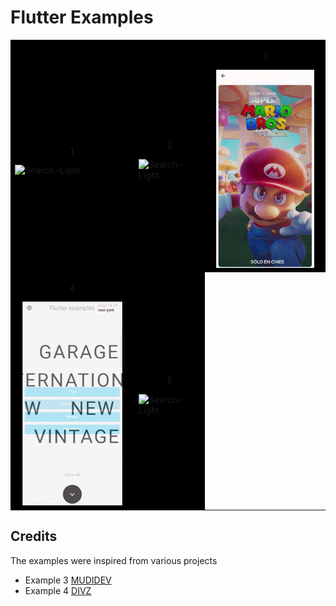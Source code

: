 # Flutter Examples


<table align="center">
    <tr>
        <td style='background-color:#000'>
        <p style=' text-align: center;'>1</p>
            <img src="./screenshot/movies.gif" alt="Search-Light" width="200"/>
        </td>
        <td style='background-color:#000'>
        <p style=' text-align: center;'>2</p>
            <img src="./screenshot/chat.gif" alt="Search-Light" width="200"/>
        </td>
        <td style='background-color:#000'>
        <p style=' text-align: center;'>3</p>
            <img src="./screenshot/mario.gif" alt="Search-Light" width="200"/>
        </td>        
    </tr>
    <tr>
        <td style='background-color:#000'>
        <p style=' text-align: center;'>4</p>
            <img src="./screenshot/vintage.gif" alt="Search-Light" width="200"/>
        </td>
        <td style='background-color:#000'>
        <p style=' text-align: center;'>5</p>
            <img src="./screenshot/divz.gif" alt="Search-Light" width="200"/>
        </td>
    </tr>
</table>

## Credits

The examples were inspired from various projects

* Example 3 [MUDIDEV](https://twitter.com/midudev)
* Example 4 [DIVZ](https://github.com/lewhunt/divz)
